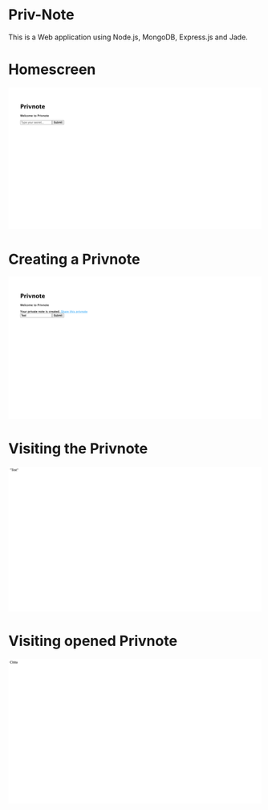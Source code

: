 # Priv-Note

This is a Web application using Node.js, MongoDB, Express.js and Jade.

# Homescreen

![Homescreen](https://github.com/tdanamh/priv-note/blob/master/public/images/homescreen.png)

# Creating a Privnote

![CreatingPrivnote](https://github.com/tdanamh/priv-note/blob/master/public/images/creatingPrivnote.png)

# Visiting the Privnote

![VisitingPrivnote](https://github.com/tdanamh/priv-note/blob/master/public/images/visitingPrivnote.png)

# Visiting opened Privnote

![VisitingOpenedPrivnote](https://github.com/tdanamh/priv-note/blob/master/public/images/visitingOpenedPrivnote.png)